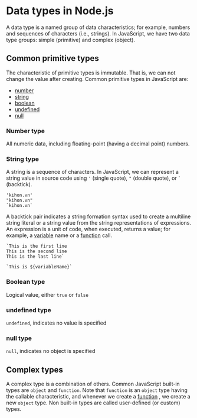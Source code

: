 # Data types in Node.js

A data type is a named group of data characteristics; for example, numbers and sequences of characters (i.e., strings).
In JavaScript, we have two data type groups: simple (primitive) and complex (object).

## Common primitive types

The characteristic of primitive types is immutable. That is, we can not change the value after creating. Common
primitive types in JavaScript are:

- [number](#number-type)
- [string](#string-type)
- [boolean](#boolean-type)
- [undefined](#undefined-type)
- [null](#null-type)

### Number type

All numeric data, including floating-point (having a decimal point) numbers.

### String type

A string is a sequence of characters. In JavaScript, we can represent a string value in source code using `'` (single
quote), `"` (double quote), or <code>`</code> (backtick).

```
'kihon.vn'
"kihon.vn"
`kihon.vn`
```

A backtick pair indicates a string formation syntax used to create a multiline string literal or a string value from the
string representations of expressions. An expression is a unit of code, when executed, returns a value; for example,
a [variable](variable.md) name or a [function](function.md) call.

```
`This is the first line
This is the second line
This is the last line`

`This is ${variableName}`
```

### Boolean type

Logical value, either `true` or `false`

### undefined type

`undefined`, indicates no value is specified

### null type

`null`, indicates no object is specified

## Complex types

A complex type is a combination of others. Common JavaScript built-in types are `object` and `function`. Note
that `function` is an `object` type having the callable characteristic, and whenever we create a [function](function.md)
, we create a new `object` type. Non built-in types are called user-defined (or custom) types.

